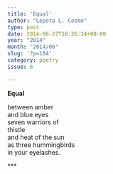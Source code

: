 ```yaml
---
title: 'Equal'
author: "Lepota L. Cosmo"
type: post
date: 2014-06-27T16:26:24+00:00
year: "2014"
month: "2014/06"
slug: '?p=184'
category: poetry
issue: 6

---
```

**Equal**

between amber  
and blue eyes  
seven warriors of  
thistle  
and heat of the sun  
as three hummingbirds  
in your eyelashes.

\***
